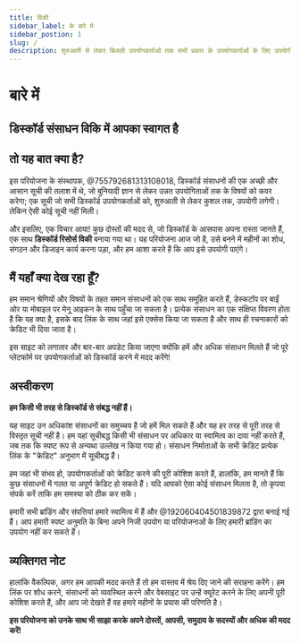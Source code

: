 ```yaml
---
title: विकी
sidebar_label: के बारे में
sidebar_postion: 1
slug: /
description: शुरुआती से लेकर बिजली उपयोगकर्ताओं तक सभी प्रकार के उपयोगकर्ताओं के लिए उपयोगी कलह संसाधनों और उपयोगिताओं की एक सूची
---
```


# बारे में

## डिस्कॉर्ड संसाधन विकि में आपका स्वागत है

## तो यह बात क्या है?

इस परियोजना के संस्थापक, @755792681313108018, डिस्कॉर्ड संसाधनों की एक अच्छी और आसान सूची की तलाश में थे, जो बुनियादी ज्ञान से लेकर उन्नत उपयोगिताओं तक के विषयों को कवर करेगा; एक सूची जो सभी डिस्कॉर्ड उपयोगकर्ताओं को, शुरुआती से लेकर कुशल तक, उपयोगी लगेगी। लेकिन ऐसी कोई सूची नहीं मिली।

और इसलिए, एक विचार आया! कुछ दोस्तों की मदद से, जो डिस्कॉर्ड के आसपास अपना रास्ता जानते हैं, एक साथ **डिस्कॉर्ड रिसोर्स विकी** बनाया गया था। यह परियोजना आज जो है, उसे बनने में महीनों का शोध, संगठन और डिजाइन कार्य करना पड़ा, और हम आशा करते हैं कि आप इसे उपयोगी पाएंगे।

## मैं यहाँ क्या देख रहा हूँ?

हम समान श्रेणियों और विषयों के तहत समान संसाधनों को एक साथ समूहित करते हैं, डेस्कटॉप पर बाईं ओर या मोबाइल पर मेनू आइकन के साथ पहुँचा जा सकता है। प्रत्येक संसाधन का एक संक्षिप्त विवरण होता है कि यह क्या है, इसके बाद लिंक के साथ जहां इसे एक्सेस किया जा सकता है और साथ ही रचनाकारों को क्रेडिट भी दिया जाता है।

इस साइट को लगातार और बार-बार अपडेट किया जाएगा क्योंकि हमें और अधिक संसाधन मिलते हैं जो पूरे प्लेटफॉर्म पर उपयोगकर्ताओं को डिस्कॉर्ड करने में मदद करेंगे!

## अस्वीकरण

**हम किसी भी तरह से डिस्कॉर्ड से संबद्ध नहीं हैं।**

यह साइट उन अधिकांश संसाधनों का समुच्चय है जो हमें मिल सकते हैं और यह हर तरह से पूरी तरह से विस्तृत सूची नहीं है। हम यहां सूचीबद्ध किसी भी संसाधन पर अधिकार या स्वामित्व का दावा नहीं करते हैं, जब तक कि स्पष्ट रूप से अन्यथा उल्लेख न किया गया हो। संसाधन निर्माताओं के सभी क्रेडिट प्रत्येक लिंक के "क्रेडिट" अनुभाग में सूचीबद्ध हैं।

हम जहां भी संभव हो, उपयोगकर्ताओं को क्रेडिट करने की पूरी कोशिश करते हैं, हालांकि, हम मानते हैं कि कुछ संसाधनों में गलत या अपूर्ण क्रेडिट हो सकते हैं। यदि आपको ऐसा कोई संसाधन मिलता है, तो कृपया संपर्क करें ताकि हम समस्या को ठीक कर सकें।

हमारी सभी ब्रांडिंग और संपत्तियां हमारे स्वामित्व में हैं और @192060404501839872 द्वारा बनाई गई हैं। आप हमारी स्पष्ट अनुमति के बिना अपने निजी उपयोग या परियोजनाओं के लिए हमारी ब्रांडिंग का उपयोग नहीं कर सकते हैं।

## व्यक्तिगत नोट

हालांकि वैकल्पिक, अगर हम आपकी मदद करते हैं तो हम वास्तव में श्रेय दिए जाने की सराहना करेंगे। हम लिंक पर शोध करने, संसाधनों को व्यवस्थित करने और वेबसाइट पर उन्हें क्यूरेट करने के लिए अपनी पूरी कोशिश करते हैं, और आप जो देखते हैं वह हमारे महीनों के प्रयास की परिणति है।

**इस परियोजना को उनके साथ भी साझा करके अपने दोस्तों, आपसी, समुदाय के सदस्यों और अधिक की मदद करें!**
